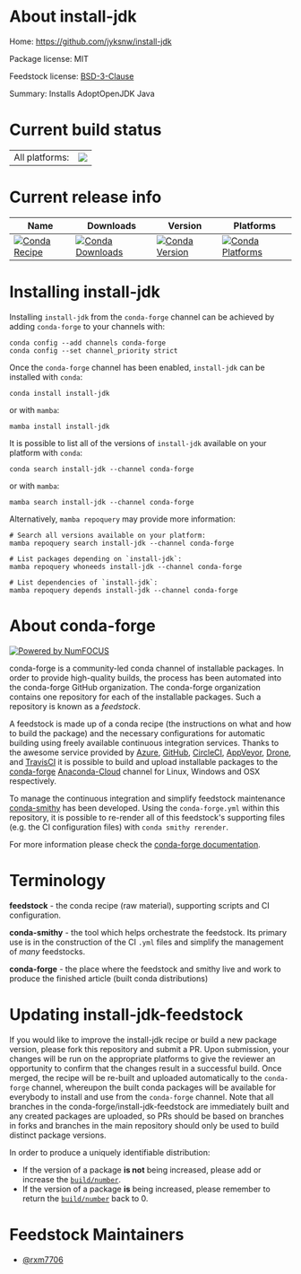 About install-jdk
=================

Home: https://github.com/jyksnw/install-jdk

Package license: MIT

Feedstock license: [BSD-3-Clause](https://github.com/conda-forge/install-jdk-feedstock/blob/main/LICENSE.txt)

Summary: Installs AdoptOpenJDK Java

Current build status
====================


<table><tr><td>All platforms:</td>
    <td>
      <a href="https://dev.azure.com/conda-forge/feedstock-builds/_build/latest?definitionId=18392&branchName=main">
        <img src="https://dev.azure.com/conda-forge/feedstock-builds/_apis/build/status/install-jdk-feedstock?branchName=main">
      </a>
    </td>
  </tr>
</table>

Current release info
====================

| Name | Downloads | Version | Platforms |
| --- | --- | --- | --- |
| [![Conda Recipe](https://img.shields.io/badge/recipe-install--jdk-green.svg)](https://anaconda.org/conda-forge/install-jdk) | [![Conda Downloads](https://img.shields.io/conda/dn/conda-forge/install-jdk.svg)](https://anaconda.org/conda-forge/install-jdk) | [![Conda Version](https://img.shields.io/conda/vn/conda-forge/install-jdk.svg)](https://anaconda.org/conda-forge/install-jdk) | [![Conda Platforms](https://img.shields.io/conda/pn/conda-forge/install-jdk.svg)](https://anaconda.org/conda-forge/install-jdk) |

Installing install-jdk
======================

Installing `install-jdk` from the `conda-forge` channel can be achieved by adding `conda-forge` to your channels with:

```
conda config --add channels conda-forge
conda config --set channel_priority strict
```

Once the `conda-forge` channel has been enabled, `install-jdk` can be installed with `conda`:

```
conda install install-jdk
```

or with `mamba`:

```
mamba install install-jdk
```

It is possible to list all of the versions of `install-jdk` available on your platform with `conda`:

```
conda search install-jdk --channel conda-forge
```

or with `mamba`:

```
mamba search install-jdk --channel conda-forge
```

Alternatively, `mamba repoquery` may provide more information:

```
# Search all versions available on your platform:
mamba repoquery search install-jdk --channel conda-forge

# List packages depending on `install-jdk`:
mamba repoquery whoneeds install-jdk --channel conda-forge

# List dependencies of `install-jdk`:
mamba repoquery depends install-jdk --channel conda-forge
```


About conda-forge
=================

[![Powered by
NumFOCUS](https://img.shields.io/badge/powered%20by-NumFOCUS-orange.svg?style=flat&colorA=E1523D&colorB=007D8A)](https://numfocus.org)

conda-forge is a community-led conda channel of installable packages.
In order to provide high-quality builds, the process has been automated into the
conda-forge GitHub organization. The conda-forge organization contains one repository
for each of the installable packages. Such a repository is known as a *feedstock*.

A feedstock is made up of a conda recipe (the instructions on what and how to build
the package) and the necessary configurations for automatic building using freely
available continuous integration services. Thanks to the awesome service provided by
[Azure](https://azure.microsoft.com/en-us/services/devops/), [GitHub](https://github.com/),
[CircleCI](https://circleci.com/), [AppVeyor](https://www.appveyor.com/),
[Drone](https://cloud.drone.io/welcome), and [TravisCI](https://travis-ci.com/)
it is possible to build and upload installable packages to the
[conda-forge](https://anaconda.org/conda-forge) [Anaconda-Cloud](https://anaconda.org/)
channel for Linux, Windows and OSX respectively.

To manage the continuous integration and simplify feedstock maintenance
[conda-smithy](https://github.com/conda-forge/conda-smithy) has been developed.
Using the ``conda-forge.yml`` within this repository, it is possible to re-render all of
this feedstock's supporting files (e.g. the CI configuration files) with ``conda smithy rerender``.

For more information please check the [conda-forge documentation](https://conda-forge.org/docs/).

Terminology
===========

**feedstock** - the conda recipe (raw material), supporting scripts and CI configuration.

**conda-smithy** - the tool which helps orchestrate the feedstock.
                   Its primary use is in the construction of the CI ``.yml`` files
                   and simplify the management of *many* feedstocks.

**conda-forge** - the place where the feedstock and smithy live and work to
                  produce the finished article (built conda distributions)


Updating install-jdk-feedstock
==============================

If you would like to improve the install-jdk recipe or build a new
package version, please fork this repository and submit a PR. Upon submission,
your changes will be run on the appropriate platforms to give the reviewer an
opportunity to confirm that the changes result in a successful build. Once
merged, the recipe will be re-built and uploaded automatically to the
`conda-forge` channel, whereupon the built conda packages will be available for
everybody to install and use from the `conda-forge` channel.
Note that all branches in the conda-forge/install-jdk-feedstock are
immediately built and any created packages are uploaded, so PRs should be based
on branches in forks and branches in the main repository should only be used to
build distinct package versions.

In order to produce a uniquely identifiable distribution:
 * If the version of a package **is not** being increased, please add or increase
   the [``build/number``](https://docs.conda.io/projects/conda-build/en/latest/resources/define-metadata.html#build-number-and-string).
 * If the version of a package **is** being increased, please remember to return
   the [``build/number``](https://docs.conda.io/projects/conda-build/en/latest/resources/define-metadata.html#build-number-and-string)
   back to 0.

Feedstock Maintainers
=====================

* [@rxm7706](https://github.com/rxm7706/)

